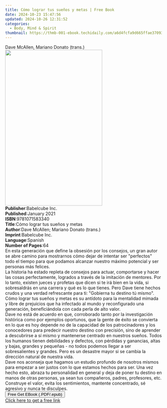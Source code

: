 ```yaml
---
title: Cómo lograr tus sueños y metas | Free Book
date: 2024-10-23 15:47:56
updated: 2024-10-26 12:31:52
categories:
  - Body, Mind & Spirit
thumbnail: https://thmb-001-ebook.techidaily.com/a6d4fcfa9d665ffae370934d61b926ad1feb00a037c7a1ab41f769db56b56748.jpg
---
```

<main id="book-container">
  <div class="flex flex-col">
    <div class="book-brief flex-1 py-6 px-4 sm:p-6 md:py-10 md:px-8">
      <!-- brief-->
      <div class="book-brief-main">Dave McAllen, Mariano Donato (trans.)</div>
    </div>
    <div
      class="book-meta-info flex-1 grid gap-4 col-start-1 col-end-3 row-start-1 sm:mb-6 sm:grid-cols-4 lg:gap-6 lg:col-start-2 lg:row-end-6 lg:row-span-6 lg:mb-0"
    >
      <div
        class="book-meta-info-left place-content-center mt-4 p-4 text-sm leading-6 col-start-2 col-span-2 dark:text-slate-400"
      >
        <img
          class="w-full h-500 object-cover rounded-lg sm:h-255 sm:col-span-2 lg:col-span-full"
          src="https://img-001-ebook.techidaily.com/1ee20af633e306f794d814e465bbab7b9335e1abfb808cfde4f1381e91568171.jpg"
          alt=""
          width="312"
          height="500"
        />
      </div>
      <div
        class="book-meta-info-right mt-2 col-start-1 row-start-2 col-span-3 self-center"
      >
        <!-- meta data  -->
        <div class="flex flex-col px-4 md:px-8">
          <div class="flex-1">
            <strong>Publisher</strong>:<span class="px-2">Babelcube Inc.</span>
          </div>
          <div class="flex-1">
            <strong>Published</strong>:<span class="px-2">January 2021</span>
          </div>
          <div class="flex-1">
            <strong>ISBN</strong>:<span class="px-2">9781071583340</span>
          </div>
          <div class="flex-1">
            <strong>Title</strong>:<span class="px-2"
              >Cómo lograr tus sueños y metas</span
            >
          </div>
          <div class="flex-1">
            <strong>Author</strong>:<span class="px-2"
              >Dave McAllen; Mariano Donato (trans.)</span
            >
          </div>
          <div class="flex-1">
            <strong>Imprint</strong>:<span class="px-2">Babelcube Inc.</span>
          </div>
          <div class="flex-1">
            <strong>Language</strong>:<span class="px-2">Spanish</span>
          </div>
          <div class="flex-1">
            <strong>Number of Pages</strong>:<span class="px-2">64</span>
          </div>
        </div>
      </div>
    </div>
    <div class="book-description flex-1 py-6 px-4 sm:p-6 md:py-10 md:px-8">
      <div class="book-description-main">
        <div accordion-content="" id="description">
          En esta generación que define la obsesión por los consejos, un gran
          autor se abre camino para mostrarnos cómo dejar de intentar ser
          "perfectos" todo el tiempo para que podamos alcanzar nuestro máximo
          potencial y ser personas más felices.<br />La historia ha estado
          repleta de consejos para actuar, comportarse y hacer las cosas
          perfectamente, logrados a través de la imitación de mentores. Por lo
          tanto, existen jueces y profetas que dicen si te irá bien en la vida,
          si sobresaldrás en una carrera y qué es lo que tienes. Pero Dave tiene
          hechos crudos y una verdad refrescante para ti: "Gobierna tu destino
          tú mismo". Cómo lograr tus sueños y metas es su antídoto para la
          mentalidad mimada y libre de prejuicios que ha infectado al mundo y
          reconfigurado una generación, beneficiándola con cada perla de alto
          valor.<br />Dave no está de acuerdo en que, corroborado tanto por la
          investigación histórica como por ejemplos oportunos, que la gente de
          éxito se convierta en lo que es hoy depende no de la capacidad de los
          patrocinadores y los conocedores para predecir nuestro destino con
          precisión, sino de aprender a descubrirse a sí mismo y mantenerse
          centrado en nuestros sueños. Todos los humanos tienen debilidades y
          defectos, con pérdidas y ganancias, altas y bajas, grandes y pequeñas
          - no todos podemos llegar a ser sobresalientes y grandes. Pero es un
          desastre mayor si se cambia la dirección natural de nuestra vida.<br />Dave
          nos aconseja que hagamos un estudio profundo de nosotros mismos para
          empezar a ser justos con lo que estamos hechos para ser. Una vez hecho
          esto, abraza tu personalidad en general y deja de poner tu destino en
          manos de otras personas, ya sean tus compañeros, padres, profesores,
          etc. Construye el valor, evita los sentimientos, mantente concentrado,
          sé agresivo y nunca te disculpes.<br />
        </div>
        <div class="accordion-fader"></div>
      </div>
    </div>
    <div class="book-excerpts flex-1 py-6 px-4 sm:p-6 md:py-10 md:px-8"></div>
    <div
      class="book-about-author flex-1 py-6 px-4 sm:p-6 md:py-10 md:px-8"
    ></div>
    <div class="book-free-get flex-1 py-6 px-4 sm:p-6 md:py-10 md:px-8">
      <button
        id="btn-free-get"
        class="bg-blue-500 hover:bg-blue-700 text-white font-bold py-2 px-4 rounded"
      >
        Free Get EBook (.PDF/.epub)
      </button>
      <div id="countdown-display" class="px-2 text-lg mt-2"></div>
      <a
        id="free-link"
        class="hidden bg-blue-500 hover:bg-blue-700 text-white font-bold py-2 px-4 rounded"
        href="https://www.ebooks.com/en-us/book/210209300/c-mo-lograr-tus-sue-os-y-metas/dave-mcallen/"
        target="_blank"
        >Click here to get a free link</a
      >
    </div>
    <script>
      let countdownTime = 0;
      let countdownInterval = null;
      document
        .getElementById('btn-free-get')
        .addEventListener('click', startCountdown);
      function startCountdown() {
        countdownTime = new Date().getTime() + 60000 * 3;
        countdownInterval = setInterval(updateCountdown, 1000);
        document.getElementById('btn-free-get').disabled = true;
        document
          .getElementById('btn-free-get')
          .classList.add('bg-gray-500', 'cursor-not-allowed');
      }
      function updateCountdown() {
        let currentTime = new Date().getTime();
        let timeLeft = countdownTime - currentTime;
        let secondsLeft = Math.floor(timeLeft / 1000);
        document.getElementById('countdown-display').innerHTML =
          `Remaining time: ${secondsLeft} seconds.`;
        if (secondsLeft <= 0) {
          clearInterval(countdownInterval);
          document.getElementById('btn-free-get').classList.add('hidden');
          document.getElementById('free-link').classList.remove('hidden');
          document.getElementById('countdown-display').innerHTML = '';
        }
      }
    </script>
  </div>
</main>
